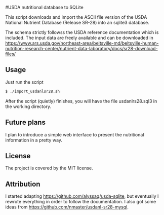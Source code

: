 #USDA nutritional database to SQLite


This script downloads and import the ASCII file version of the USDA National Nutrient Database (Release SR-28) into an sqlite3 database.

The schema strictly followss the USDA reference documentation which is included. The input data are freely available and can be downloaded in <https://www.ars.usda.gov/northeast-area/beltsville-md/beltsville-human-nutrition-research-center/nutrient-data-laboratory/docs/sr28-download-files/>

## Usage
Just run the script

```sh
$ ./import_usdanlsr28.sh
```
After the script (quietly) finishes, you will have the file usdanlrs28.sql3 in the working
directory.

## Future plans

I plan to introduce a simple web interface to present the nutritional information in a pretty way.

## License

The project is covered by the MIT license.

## Attribution
I started adapting <https://github.com/alyssaq/usda-sqlite>, but eventually I rewrote everything in order to follow the documentation. I also got some ideas from <https://github.com/nmaster/usdanl-sr28-mysql>.
